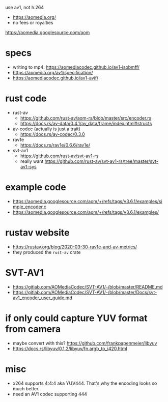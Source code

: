 use av1, not h.264
- https://aomedia.org/
- no fees or royalties

https://aomedia.googlesource.com/aom

# specs
- writing to mp4: https://aomediacodec.github.io/av1-isobmff/
- https://aomedia.org/av1/specification/
- https://aomediacodec.github.io/av1-avif/


# rust code
- rust-av
    - https://github.com/rust-av/aom-rs/blob/master/src/encoder.rs
    - https://docs.rs/av-data/0.4.1/av_data/frame/index.html#structs
- av-codec (actually is just a trait)
    - https://docs.rs/av-codec/0.3.0
- rav1e
    - https://docs.rs/rav1e/0.6.6/rav1e/
- svt-av1
    - https://github.com/rust-av/svt-av1-rs
    - really want https://github.com/rust-av/svt-av1-rs/tree/master/svt-av1-sys


# example code
- https://aomedia.googlesource.com/aom/+/refs/tags/v3.6.1/examples/simple_encoder.c
- https://aomedia.googlesource.com/aom/+/refs/tags/v3.6.1/examples/

# rustav website
- https://rustav.org/blog/2020-03-30-rav1e-and-av-metrics/
- they produced the `rust-av` crate

# SVT-AV1
- https://gitlab.com/AOMediaCodec/SVT-AV1/-/blob/master/README.md
- https://gitlab.com/AOMediaCodec/SVT-AV1/-/blob/master/Docs/svt-av1_encoder_user_guide.md


# if only could capture YUV format from camera
- maybe convert with this? https://github.com/frankpapenmeier/libyuv
- https://docs.rs/libyuv/0.1.2/libyuv/fn.argb_to_i420.html

# misc
- x264 supports 4:4:4 aka YUV444. That's why the encoding looks so much better. 
- need an AV1 codec supporting 444

